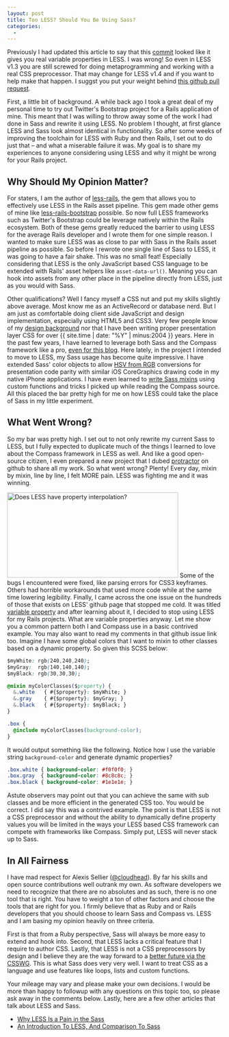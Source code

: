 ```yaml
---
layout: post
title: Too LESS? Should You Be Using Sass?
categories: 
  - 
---
```


<aside class="flash_warn">
  Previously I had updated this article to say that this <a href="http://github.com/cloudhead/less.js/commit/93b23d2c24936d5bd829ba1f725ef442e9475747">commit</a> looked like it gives you real variable properties in LESS. I was wrong! So even in LESS v1.3 you are still screwed for doing metaprogramming and working with a real CSS preprocessor. That may change for LESS v1.4 and if you want to help make that happen. I suggst you put your weight behind <a href="https://github.com/cloudhead/less.js/pull/698">this github pull request</a>.
</aside>


<p>
  First, a little bit of background. A while back ago I took a great deal of my personal time to try out Twitter's Bootstrap project for a Rails application of mine. This meant that I was willing to throw away some of the work I had done in Sass and rewrite it using LESS. No problem I thought, at first glance LESS and Sass look almost identical in functionality. So after some weeks of improving the toolchain for LESS with Ruby and then Rails, I set out to do just that &ndash; and what a miserable failure it was. My goal is to share my experiences to anyone considering using LESS and why it might be wrong for your Rails project.
</p>


<h2>Why Should My Opinion Matter?</h2>

<p>
  For staters, I am the author of <a href="http://github.com/metaskills/less-rails">less-rails</a>, the gem that allows you to effectively use LESS in the Rails asset pipeline. This gem made other gems of mine like <a href="http://github.com/metaskills/less-rails-bootstrap">less-rails-bootstrap</a> possible. So now full LESS frameworks such as Twitter's Bootstrap could be leverage natively within the Rails ecosystem. Both of these gems greatly reduced the barrier to using LESS for the average Rails developer and I wrote them for one simple reason. I wanted to make sure LESS was as close to par with Sass in the Rails asset pipeline as possible. So before I rewrote one single line of Sass to LESS, it was going to have a fair shake. This was no small feat! Especially considering that LESS is the only JavaScript based CSS language to be extended with Rails' asset helpers like <code>asset-data-url()</code>. Meaning you can hook into assets from any other place in the pipeline directly from LESS, just as you would with Sass.
</p>


<p>
  Other qualifications? Well I fancy myself a CSS nut and put my skills slightly above average. Most know me as an ActiveRecord or database nerd. But I am just as comfortable doing client side JavaScript and design implementation, especially using HTML5 and CSS3. Very few people know of my <a href="/2011/09/11/revisiting-my-design-past/">design background</a> nor that I have been writing proper presentation layer CSS for over {{ site.time | date: "%Y" | minus:2004 }} years. Here in the past few years, I have learned to leverage both Sass and the Compass framework like a pro, <a href="/2010/12/27/let-it-go-moving-from-mephisto-to-jekyll/">even for this blog</a>. Here lately, in the project I intended to move to LESS, my Sass usage has become quite impressive. I have extended Sass' color objects to allow <a href="http://gist.github.com/1932866">HSV from RGB</a> conversions for presentation code parity with similar iOS CoreGraphics drawing code in my native iPhone applications. I have even learned to <a href="http://gist.github.com/1932882">write Sass mixins</a> using custom functions and tricks I picked up while reading the Compass source. All this placed the bar pretty high for me on how LESS could take the place of Sass in my little experiment.
</p>


<h2>What Went Wrong?</h2>

<p>
  So my bar was pretty high. I set out to not only rewrite my current Sass to LESS, but I fully expected to duplicate much of the things I learned to love about the Compass framework in LESS as well. And like a good open-source citizen, I even prepared a new project that I dubed <a href="http://github.com/metaskills/protractor">protractor</a> on github to share all my work. So what went wrong? Plenty! Every day, mixin by mixin, line by line, I felt MORE pain. LESS was fighting me and it was winning. 
</p>

<p>
  <span class="photofancy floatr ml20"><img src="/assets/less_variable_property.png" alt="Does LESS have property interpolation?" width="400" height="199" /></span>
  Some of the bugs I encountered were fixed, like parsing errors for CSS3 keyframes. Others had horrible workarounds that used more code while at the same time lowering legibility. Finally, I came across the one issue on the hundreds of those that exists on LESS' github page that stopped me cold. It was titled <a href="http://github.com/cloudhead/less.js/issues/36">variable property</a> and after learning about it, I decided to stop using LESS for my Rails projects. What are variable properties anyway. Let me show you a common pattern both I and Compass use in a basic contrived example. You may also want to read my comments in that github issue link too. Imagine I have some global colors that I want to mixin to other classes based on a dynamic property. So given this SCSS below:
</p>

```css
$myWhite: rgb(240,240,240);
$myGray:  rgb(140,140,140);
$myBlack: rgb(30,30,30);

@mixin myColorClasses($property) {
  &.white   { #{$property}: $myWhite; }
  &.gray    { #{$property}: $myGray; }
  &.black   { #{$property}: $myBlack; }
}

.box {
  @include myColorClasses(background-color);
}
```

<p>
  It would output something like the following. Notice how I use the variable string <code>background-color</code> and generate dynamic properties?
</p>

```css
.box.white { background-color: #f0f0f0; }
.box.gray  { background-color: #8c8c8c; }
.box.black { background-color: #1e1e1e; }
```

<p>
  Astute observers may point out that you can achieve the same with sub classes and be more efficient in the generated CSS too. You would be correct. I did say this was a contrived example. The point is that LESS is not a CSS preprocessor and without the ability to dynamically define property values you will be limited in the ways your LESS based CSS framework can compete with frameworks like Compass. Simply put, LESS will never stack up to Sass.
</p>


<h2>In All Fairness</h2>

<p>
  I have mad respect for Alexis Sellier (<a href="https://twitter.com/#!/cloudhead">@cloudhead</a>). By far his skills and open source contributions well outrank my own. As software developers we need to recognize that there are no absolutes and as such, there is no one tool that is right. You have to weight a ton of other factors and choose the tools that are right for you. I firmly believe that as Ruby and or Rails developers that you should choose to learn Sass and Compass vs. LESS and I am basing my opinion heavily on three criteria.
</p>

<p>
  First is that from a Ruby perspective, Sass will always be more easy to extend and hook into. Second, that LESS lacks a critical feature that I require to author CSS. Lastly, that LESS is not a CSS preprocessors by design and I believe they are the way forward to a <a href="https://twitter.com/#!/chriseppstein/status/171697822012416000">better future via the CSSWG</a>. This is what Sass does very very well. I want to treat CSS as a language and use features like loops, lists and custom functions.
</p>

<p>
   Your mileage may vary and please make your own decisions. I would be more than happy to followup with any questions on this topic too, so please ask away in the comments below. Lastly, here are a few other articles that talk about LESS and Sass.
</p>

<ul>
  <li><a href="http://nittygrittyjs.com/blog/why-less-is-a-pain-in-the-sass/">Why LESS Is a Pain in the Sass</a></li>
  <li><a href="http://coding.smashingmagazine.com/2011/09/09/an-introduction-to-less-and-comparison-to-sass/">An Introduction To LESS, And Comparison To Sass</a></li>
</ul>




